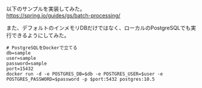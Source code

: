 以下のサンプルを実装してみた。  
https://spring.io/guides/gs/batch-processing/

また、デフォルトのインメモリDBだけではなく、ローカルのPostgreSQLでも実行できるようにしてみた。  
```
# PostgreSQLをDockerで立てる
db=sample
user=sample
password=sample
port=15432
docker run -d -e POSTGRES_DB=$db -e POSTGRES_USER=$user -e POSTGRES_PASSWORD=$password -p $port:5432 postgres:10.5
```